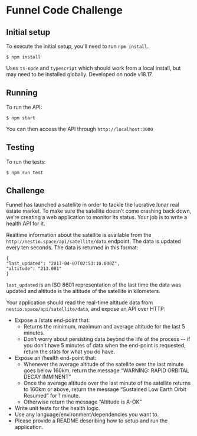 # Funnel Code Challenge

## Initial setup

To execute the initial setup, you'll need to run `npm install`. 

```
$ npm install
```

Uses `ts-node` and `typescript` which should work from a local install, but may
need to be installed globally.  Developed on node v18.17.

## Running

To run the API:

```
$ npm start
```

You can then access the API through `http://localhost:3000`

## Testing

To run the tests:

```
$ npm run test
```

## Challenge 

Funnel has launched a satellite in order to tackle the lucrative lunar real
estate market. To make sure the satellite doesn’t come crashing back down,
we’re creating a web application to monitor its status. Your job is to write a
health API for it.

Realtime information about the satellite is available from the
`http://nestio.space/api/satellite/data` endpoint. The data is updated every ten
seconds. The data is returned in this format:

```
{
"last_updated": "2017-04-07T02:53:10.000Z",
"altitude": "213.001"
}
```

`last_updated` is an ISO 8601 representation of the last time the data was
updated and altitude is the altitude of the satellite in kilometers.

Your application should read the real-time altitude data from
`nestio.space/api/satellite/data`, and expose an API over HTTP:

 - Expose a /stats end-point that:
    - Returns the minimum, maximum and average altitude for the last 5 minutes.
    - Don’t worry about persisting data beyond the life of the process -- if
     you don’t have 5 minutes of data when the end-point is requested, return
     the stats for what you do have.
 - Expose an /health end-point that:
    - Whenever the average altitude of the satellite over the last minute goes
    below 160km, return the message “WARNING: RAPID ORBITAL DECAY IMMINENT”
    - Once the average altitude over the last minute of the satellite returns
    to 160km or above, return the message “Sustained Low Earth Orbit Resumed”
    for 1 minute.
    - Otherwise return the message “Altitude is A-OK”
 - Write unit tests for the health logic.
 - Use any language/environment/dependencies you want to.
 - Please provide a README describing how to setup and run the application.
